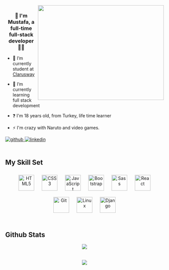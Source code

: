 <div align="right">
<img src="https://thumbs.gfycat.com/ExemplaryFairFeline-max-1mb.gif" align="right" height="300" width="400" />
</div>  
  

### <div align="center">👋 I'm Mustafa, a full-time full-stack developer 👨‍💻 </div>  
  

- 🔭 I’m currently student at [Clarusway](https://clarusway.com/)  
  

- 🌱 I’m currently learning full stack development  
  

- ❓ I'm 18 years old, from Turkey, life time learner
  
  

- ⚡ I'm crazy with Naruto and video games.  
  

<a href="https://github.com/mustafa-bilen" target="_blank">
<img src=https://img.shields.io/badge/github-%2324292e.svg?&style=for-the-badge&logo=github&logoColor=white alt=github style="margin-bottom: 5px;" />
</a>
<a href="https://linkedin.com/in/mstbln" target="_blank">
<img src=https://img.shields.io/badge/linkedin-%231E77B5.svg?&style=for-the-badge&logo=linkedin&logoColor=white alt=linkedin style="margin-bottom: 5px;" />
</a>  
  

<br/>  
<br>

## My Skill Set  
<div align="center">  
<img style="margin: 10px" src="https://profilinator.rishav.dev/skills-assets/html5-original-wordmark.svg" alt="HTML5" height="50" />  
<img style="margin: 10px" src="https://profilinator.rishav.dev/skills-assets/css3-original-wordmark.svg" alt="CSS3" height="50" />  
<img style="margin: 10px" src="https://profilinator.rishav.dev/skills-assets/javascript-original.svg" alt="JavaScript" height="50" />  
<img style="margin: 10px" src="https://profilinator.rishav.dev/skills-assets/bootstrap-plain.svg" alt="Bootstrap" height="50" />  
<img style="margin: 10px" src="https://profilinator.rishav.dev/skills-assets/sass-original.svg" alt="Sass" height="50" />  
<img style="margin: 10px" src="https://profilinator.rishav.dev/skills-assets/react-original-wordmark.svg" alt="React" height="50" />  
<img style="margin: 10px" src="https://profilinator.rishav.dev/skills-assets/git-scm-icon.svg" alt="Git" height="50" />  
<img style="margin: 10px" src="https://profilinator.rishav.dev/skills-assets/linux-original.svg" alt="Linux" height="50" />  
<img style="margin: 10px" src="https://profilinator.rishav.dev/skills-assets/django-original.svg" alt="Django" height="50" />  
</div>  

<br/>  


## Github Stats  
<div align="center"><img src="https://github-readme-stats.vercel.app/api?username=mustafa-bilen&show_icons=true&count_private=true&hide_border=true" align="center" /></div>  

<br/>  

  

<br/>  

<div align="center">
<img src="https://komarev.com/ghpvc/?username=mustafa-bilen&&style=flat-square" align="center" />
</div>  
  

<br/>  


<br />

